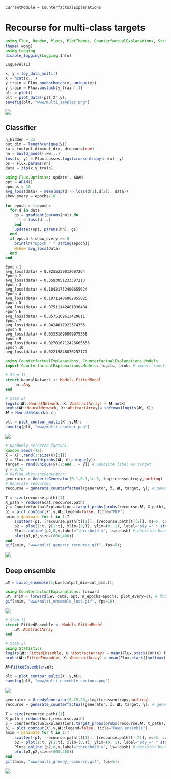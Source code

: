 ```@meta
CurrentModule = CounterfactualExplanations 
```

# Recourse for multi-class targets


```julia
using Flux, Random, Plots, PlotThemes, CounterfactualExplanations, Statistics
theme(:wong)
using Logging
disable_logging(Logging.Info)
```


    LogLevel(1)



```julia
x, y = toy_data_multi()
X = hcat(x...)
y_train = Flux.onehotbatch(y, unique(y))
y_train = Flux.unstack(y_train',1)
plt = plot()
plt = plot_data!(plt,X',y);
savefig(plt, "www/multi_samples.png")
```

![](www/multi_samples.png)

## Classifier


```julia
n_hidden = 32
out_dim = length(unique(y))
kw = (output_dim=out_dim, dropout=true)
nn = build_model(;kw...)
loss(x, y) = Flux.Losses.logitcrossentropy(nn(x), y)
ps = Flux.params(nn)
data = zip(x,y_train);
```


```julia
using Flux.Optimise: update!, ADAM
opt = ADAM()
epochs = 10
avg_loss(data) = mean(map(d -> loss(d[1],d[2]), data))
show_every = epochs/10

for epoch = 1:epochs
  for d in data
    gs = gradient(params(nn)) do
      l = loss(d...)
    end
    update!(opt, params(nn), gs)
  end
  if epoch % show_every == 0
    println("Epoch " * string(epoch))
    @show avg_loss(data)
  end
end
```

    Epoch 1
    avg_loss(data) = 0.9255239012607264
    Epoch 2
    avg_loss(data) = 0.3593051233387213
    Epoch 3
    avg_loss(data) = 0.18421732400655624
    Epoch 4
    avg_loss(data) = 0.10711486082055025
    Epoch 5
    avg_loss(data) = 0.07511142481836484
    Epoch 6
    avg_loss(data) = 0.0575109613420611
    Epoch 7
    avg_loss(data) = 0.0424017922374355
    Epoch 8
    avg_loss(data) = 0.03331096899975358
    Epoch 9
    avg_loss(data) = 0.027016712426665555
    Epoch 10
    avg_loss(data) = 0.02219848870252177



```julia
using CounterfactualExplanations, CounterfactualExplanations.Models
import CounterfactualExplanations.Models: logits, probs # import functions in order to extend

# Step 1)
struct NeuralNetwork <: Models.FittedModel
    nn::Any
end

# Step 2)
logits(𝑴::NeuralNetwork, X::AbstractArray) = 𝑴.nn(X)
probs(𝑴::NeuralNetwork, X::AbstractArray)= softmax(logits(𝑴, X))
𝑴 = NeuralNetwork(nn);
```


```julia
plt = plot_contour_multi(X',y,𝑴);
savefig(plt, "www/multi_contour.png")
```

![](www/multi_contour.png)


```julia
# Randomly selected factual:
Random.seed!(42);
x̅ = X[:,rand(1:size(X)[2])]
y̅ = Flux.onecold(probs(𝑴, x̅),unique(y))
target = rand(unique(y)[1:end .!= y̅]) # opposite label as target
γ = 0.75
# Define AbstractGenerator:
generator = GenericGenerator(0.1,0.1,1e-5,:logitcrossentropy,nothing)
# Generate recourse:
recourse = generate_counterfactual(generator, x̅, 𝑴, target, γ); # generate recourse
```


```julia
T = size(recourse.path)[1]
X_path = reduce(hcat,recourse.path)
ŷ = CounterfactualExplanations.target_probs(probs(recourse.𝑴, X_path),target)
p1 = plot_contour(X',y,𝑴;clegend=false, title="MLP")
anim = @animate for t in 1:T
    scatter!(p1, [recourse.path[t][1]], [recourse.path[t][2]], ms=5, color=Int(y̅), label="")
    p2 = plot(1:t, ŷ[1:t], xlim=(0,T), ylim=(0, 1), label="p(y̲=" * string(target) * ")", title="Validity", lc=:black)
    Plots.abline!(p2,0,γ,label="threshold γ", ls=:dash) # decision boundary
    plot(p1,p2,size=(800,400))
end
gif(anim, "www/multi_generic_recourse.gif", fps=5);
```

![](www/multi_generic_recourse.gif)

## Deep ensemble


```julia
𝓜 = build_ensemble(5;kw=(output_dim=out_dim,));
```


```julia
using CounterfactualExplanations: forward
𝓜, anim = forward(𝓜, data, opt, n_epochs=epochs, plot_every=1); # fit the ensemble
gif(anim, "www/multi_ensemble_loss.gif", fps=10);
```

![](www/multi_ensemble_loss.gif)


```julia
# Step 1)
struct FittedEnsemble <: Models.FittedModel
    𝓜::AbstractArray
end

# Step 2)
using Statistics
logits(𝑴::FittedEnsemble, X::AbstractArray) = mean(Flux.stack([nn(X) for nn in 𝑴.𝓜],3), dims=3)
probs(𝑴::FittedEnsemble, X::AbstractArray) = mean(Flux.stack([softmax(nn(X)) for nn in 𝑴.𝓜],3),dims=3)

𝑴=FittedEnsemble(𝓜);
```


```julia
plt = plot_contour_multi(X',y,𝑴);
savefig(plt, "www/multi_ensemble_contour.png")
```

![](www/multi_ensemble_contour.png)


```julia
generator = GreedyGenerator(0.25,20,:logitcrossentropy,nothing)
recourse = generate_counterfactual(generator, x̅, 𝑴, target, γ); # generate recourse
```


```julia
T = size(recourse.path)[1]
X_path = reduce(hcat,recourse.path)
ŷ = CounterfactualExplanations.target_probs(probs(recourse.𝑴, X_path),target)
p1 = plot_contour(X',y,𝑴;clegend=false, title="Deep ensemble")
anim = @animate for t in 1:T
    scatter!(p1, [recourse.path[t][1]], [recourse.path[t][2]], ms=5, color=Int(y̅), label="")
    p2 = plot(1:t, ŷ[1:t], xlim=(0,T), ylim=(0, 1), label="p(y̲=" * string(target) * ")", title="Validity", lc=:black)
    Plots.abline!(p2,0,γ,label="threshold γ", ls=:dash) # decision boundary
    plot(p1,p2,size=(800,400))
end
gif(anim, "www/multi_greedy_recourse.gif", fps=5);
```

![](www/multi_greedy_recourse.gif)
